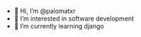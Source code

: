 - 👋 Hi, I’m @palomatxr
- 👀 I’m interested in software development
- 🌱 I’m currently learning django

<!---
palomatxr/palomatxr is a ✨ special ✨ repository because its `README.md` (this file) appears on your GitHub profile.
You can click the Preview link to take a look at your changes.
--->
